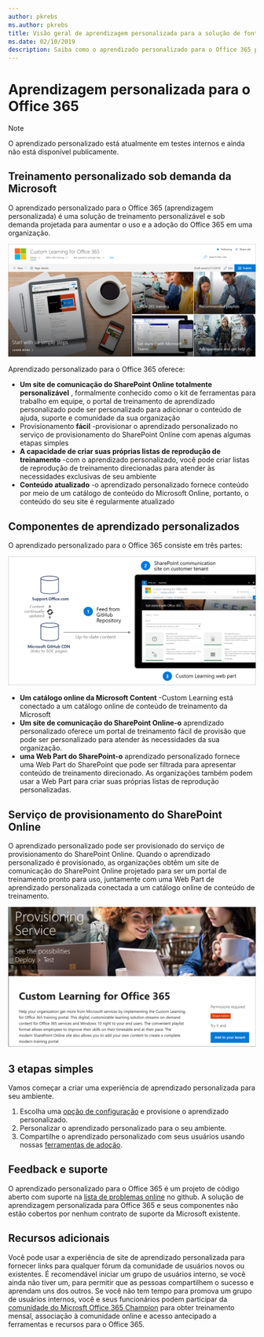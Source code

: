 ```yaml
---
author: pkrebs
ms.author: pkrebs
title: Visão geral de aprendizagem personalizada para a solução de fonte aberta do Office 365
ms.date: 02/10/2019
description: Saiba como o aprendizado personalizado para o Office 365 pode acelerar o uso e a adoção do Office 365 em sua organização. Nossas soluções incluem uma Web Part do SharePoint Online personalizada e um site de treinamento de comunicações do SharePoint Online moderno que é facilmente provisionado para o seu locatário do Office 365.
---
```


# <a name="custom-learning-for-office-365"></a>Aprendizagem personalizada para o Office 365

> [!NOTE]
> O aprendizado personalizado está atualmente em testes internos e ainda não está disponível publicamente. 

## <a name="on-demand-custom-training-from-microsoft"></a>Treinamento personalizado sob demanda da Microsoft
O aprendizado personalizado para o Office 365 (aprendizagem personalizada) é uma solução de treinamento personalizável e sob demanda projetada para aumentar o uso e a adoção do Office 365 em uma organização. 

![CG-Introducing. png](media/cg-introducing.png)

Aprendizado personalizado para o Office 365 oferece:
- **Um site de comunicação do SharePoint Online totalmente personalizável** , formalmente conhecido como o kit de ferramentas para trabalho em equipe, o portal de treinamento de aprendizado personalizado pode ser personalizado para adicionar o conteúdo de ajuda, suporte e comunidade da sua organização
- Provisionamento **fácil** -provisionar o aprendizado personalizado no serviço de provisionamento do SharePoint Online com apenas algumas etapas simples
- **A capacidade de criar suas próprias listas de reprodução de treinamento** -com o aprendizado personalizado, você pode criar listas de reprodução de treinamento direcionadas para atender às necessidades exclusivas de seu ambiente
- **Conteúdo atualizado** -o aprendizado personalizado fornece conteúdo por meio de um catálogo de conteúdo do Microsoft Online, portanto, o conteúdo do seu site é regularmente atualizado

## <a name="custom-learning-components"></a>Componentes de aprendizado personalizados
O aprendizado personalizado para o Office 365 consiste em três partes: 

![CG-howitworks. png](media/cg-howitworks.png)

- **Um catálogo online da Microsoft Content** -Custom Learning está conectado a um catálogo online de conteúdo de treinamento da Microsoft
- **Um site de comunicação do SharePoint Online-o** aprendizado personalizado oferece um portal de treinamento fácil de provisão que pode ser personalizado para atender às necessidades da sua organização.
- **uma Web Part do SharePoint-o** aprendizado personalizado fornece uma Web Part do SharePoint que pode ser filtrada para apresentar conteúdo de treinamento direcionado. As organizações também podem usar a Web Part para criar suas próprias listas de reprodução personalizadas.

## <a name="sharepoint-online-provisioning-service"></a>Serviço de provisionamento do SharePoint Online 
O aprendizado personalizado pode ser provisionado do serviço de provisionamento do SharePoint Online. Quando o aprendizado personalizado é provisionado, as organizações obtêm um site de comunicação do SharePoint Online projetado para ser um portal de treinamento pronto para uso, juntamente com uma Web Part de aprendizado personalizada conectada a um catálogo online de conteúdo de treinamento. 

![CG-Provision. png](media/cg-provision.png)

## <a name="3-easy-steps"></a>3 etapas simples
Vamos começar a criar uma experiência de aprendizado personalizada para seu ambiente.
1. Escolha uma [opção de configuração](custom_setupoptions.md) e provisione o aprendizado personalizado.  
2. Personalizar o aprendizado personalizado para o seu ambiente.
3. Compartilhe o aprendizado personalizado com seus usuários usando nossas [ferramentas de adoção](driveadoption.md).

## <a name="feedback-and-support"></a>Feedback e suporte

O aprendizado personalizado para o Office 365 é um projeto de código aberto com suporte na [lista de problemas online](https://aka.ms/CustomLearningHelp) no github. A solução de aprendizagem personalizada para Office 365 e seus componentes não estão cobertos por nenhum contrato de suporte da Microsoft existente.  

## <a name="additional-resources"></a>Recursos adicionais
Você pode usar a experiência de site de aprendizado personalizada para fornecer links para qualquer fórum da comunidade de usuários novos ou existentes. É recomendável iniciar um grupo de usuários interno, se você ainda não tiver um, para permitir que as pessoas compartilhem o sucesso e aprendam uns dos outros.  Se você não tem tempo para promova um grupo de usuários internos, você e seus funcionários podem participar da [comunidade do Microsft Office 365 Champion](https://aka.ms/O365Champions) para obter treinamento mensal, associação à comunidade online e acesso antecipado a ferramentas e recursos para o Office 365.